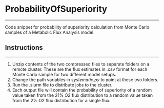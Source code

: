 # ProbabilityOfSuperiority
---
Code snippet for probability of superiority calculation from Monte Carlo samples of a Metabolic Flux Analysis model. 
## Instructions
---
1. Unzip contents of the two compressed files to separate folders on a remote cluster. These are the flux estimates in .csv format for each Monte Carlo sample for two different model setups.
2. Change the path variables in *systematic.py* to point at these two folders.
3. Run the .slurm file to distribute jobs to the cluster.
4. Each output file will contain the probability of superiority of a random value taken from the 21% O2 flux distribution to a random value taken from the 2% O2 flux distribution for a single flux.
